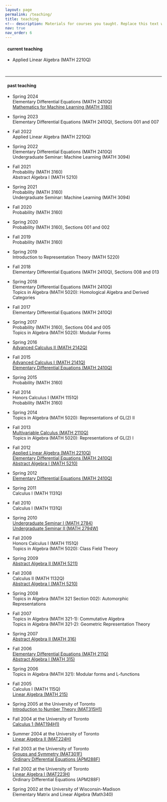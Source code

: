 ```yaml
---
layout: page
permalink: /teaching/
title: teaching
<!-- description: Materials for courses you taught. Replace this text with your description. -->
nav: true
nav_order: 6
---
```




<h4>&nbsp; current teaching</h4>
<ul>

<li><p>Applied Linear Algebra (MATH 2210Q)</p></li>
</ul>

<br>
<hr>

<h4>&nbsp; past teaching</h4>

<ul>

<li><p>Spring 2024<br>
Elementary Differential Equations (MATH 2410Q)<br>
<a href="math3180s24">Mathematics for Machine Learning (MATH 3180)</a></p></li>
 
<li><p>Spring 2023<br>
Elementary Differential Equations (MATH 2410Q), Sections 001 and 007</p></li>
  
<li><p>Fall 2022<br>
Applied Linear Algebra (MATH 2210Q)</p></li>
   
<li><p>Spring 2022<br>
Elementary Differential Equations (MATH 2410Q)<br>
Undergraduate Seminar: Machine Learning (MATH 3094)</p></li>
   
<li><p>Fall 2021<br>
Probability (MATH 3160)<br>
Abstract Algebra I (MATH 5210)</p></li>
  
<li><p>Spring 2021<br>
Probability (MATH 3160)<br>
Undergraduate Seminar: Machine Learning (MATH 3094)</p></li>


<li><p>Fall 2020<br>
Probability (MATH 3160)</p></li>


<li><p>Spring 2020<br>
Probability (MATH 3160), Sections 001 and 002</p></li>


<li><p>Fall 2019<br>
Probability (MATH 3160)</p></li>


<li><p>Spring 2019<br>
Introduction to Representation Theory (MATH 5220)</p></li>

<li><p>Fall 2018<br>
Elementary Differential Equations (MATH 2410Q), Sections 008 and 013</p></li>

<li><p>Spring 2018<br>
Elementary Differential Equations (MATH 2410Q)<br>
Topics in Algebra (MATH 5020): Homological Algebra and Derived Categories</p></li>

<li><p>Fall 2017<br>
Elementary Differential Equations (MATH 2410Q)</p></li>

<li><p>Spring 2017<br>
Probability (MATH 3160), Sections 004 and 005<br>
Topics in Algebra (MATH 5020): Modular Forms</p></li>


<li><p>Spring 2016<br>
<a href="math2142s16/">Advanced Calculus II (MATH 2142Q)</a></p></li>


<li><p>Fall 2015<br>
<a href="math2141f15/">Advanced Calculus I (MATH 2141Q)</a><br>
<a href="math2410f15/">Elementary Differential Equations (MATH 2410Q)</a></p></li>


<li><p>Spring 2015<br>
Probability (MATH 3160)</p></li>



<li><p>Fall 2014<br>
Honors Calculus I (MATH 1151Q)<br>
Probability (MATH 3160)</p></li>

<li><p>Spring 2014<br>
Topics in Algebra (MATH 5020): Representations of GL(2) II</p></li>

<li><p>Fall 2013<br>
<a href="math2110f13/">Multivariable Calculus (MATH 2110Q)</a><br>
Topics in Algebra (MATH 5020): Representations of GL(2) I</p></li>

<li><p>Fall 2012<br>
<a href="math2210f12/">Applied Linear Algebra (MATH 2210Q)</a><br>
<a href="math2410f12/">Elementary Differential Equations (MATH 2410Q)</a><br>
<a href="math5210f12/">Abstract Algebra I (MATH 5210)</a></p></li>

<li><p>Spring 2012<br>
<a href="math2410s12/">Elementary Differential Equations (MATH 2410Q)</a>
</p></li>


<li><p>Spring 2011<br>
Calculus I (MATH 1131Q)
</p></li>

<li><p>Fall 2010<br>
Calculus I (MATH 1131Q)
</p></li>

<li><p>Spring 2010<br>
<a href="math2784s10/">Undergraduate Seminar I (MATH 2784)</a><br>
<a href="math2784s10/">Undergraduate Seminar II (MATH 2794W)</a>
</p></li>


<li><p>Fall 2009<br>
Honors Calculus I (MATH 1151Q)<br>
Topics in Algebra (MATH 5020): Class Field Theory
</p></li>

<li><p>Spring 2009<br>
<a href="math5211s09/">Abstract Algebra II (MATH 5211)</a></p></li>

<li><p>Fall 2008<br>
Calculus II (MATH 1132Q)<br>
<a href="math5210f08/">Abstract Algebra I (MATH 5210)</a></p></li>

<li><p>Spring 2008<br>
Topics in Algebra (MATH 321 Section 002): Automorphic Representations</p></li>


<li><p>Fall 2007<br>
Topics in Algebra (MATH 321-1): Commutative Algebra<br>
Topics in Algebra (MATH 321-2): Geometric Representation Theory</p></li>


<li><p>Spring 2007<br>
<a href="math316s07/">Abstract Algebra II (MATH 316)</a></p></li>



<li><p>Fall 2006<br>
<a href="math211f06/">Elementary Differential Equations (MATH 211Q)</a><br><a href="math315f06/">Abstract Algebra I (MATH 315)</a></p></li>



<li><p>Spring 2006<br>
Topics in Algebra (MATH 321): Modular forms and L-functions</p></li>

<li><p>Fall 2005<br>
Calculus I (MATH 115Q)<br>
<a href="pages/Math215.html">Linear Algebra (MATH 215)</a></p></li>

<li><p>Spring 2005 at the University of Toronto<br>
<a href="pages/MAT315.html">Introduction to Number Theory (MAT315H1)</a></p></li>

<li><p>Fall 2004 at the University of Toronto<br>
<a href="pages/MAT194.pdf">Calculus 1 (MAT194H1)</a></p></li>

<li><p>Summer 2004 at the University of Toronto<br>
<a href="pages/MAT224.html">Linear Algebra II (MAT224H)
</a></p></li>

<li><p>Fall 2003 at the University of Toronto<br>
<a href="pages/MAT301.html">Groups and Symmetry (MAT301F)</a><br><a href="pages/APM288.pdf">Ordinary Differential Equations (APM288F)</a>
</p></li>


<li><p>Fall 2002 at the University of Toronto<br>
<a href="pages/MAT223.html">Linear Algebra I (MAT223H)</a><br>Ordinary Differential Equations (APM288F)
</p></li>

<li><p>Spring 2002 at the University of Wisconsin-Madison <br>
Elementary Matrix and Linear Algebra (Math340)</p></li>

</ul>

